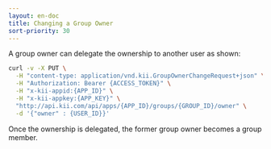 ```yaml
---
layout: en-doc
title: Changing a Group Owner
sort-priority: 30
---
```

A group owner can delegate the ownership to another user as shown:

```sh
curl -v -X PUT \
  -H "content-type: application/vnd.kii.GroupOwnerChangeRequest+json" \
  -H "Authorization: Bearer {ACCESS_TOKEN}" \
  -H "x-kii-appid:{APP_ID}" \
  -H "x-kii-appkey:{APP_KEY}" \
  "http://api.kii.com/api/apps/{APP_ID}/groups/{GROUP_ID}/owner" \
  -d '{"owner" : {USER_ID}}'
```

Once the ownership is delegated, the former group owner becomes a group member.
